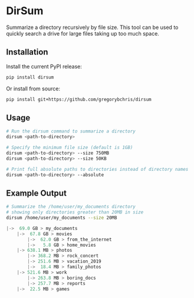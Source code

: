 # DirSum

Summarize a directory recursively by file size. This tool can be used to quickly search a drive for large files taking up too much space.

## Installation

Install the current PyPI release:

```bash
pip install dirsum
```

Or install from source:

```bash
pip install git+https://github.com/gregorybchris/dirsum
```

## Usage

```bash
# Run the dirsum command to summarize a directory
dirsum <path-to-directory>

# Specify the minimum file size (default is 1GB)
dirsum <path-to-directory> --size 750MB
dirsum <path-to-directory> --size 50KB

# Print full absolute paths to directories instead of directory names
dirsum <path-to-directory> --absolute
```

## Example Output

```bash
# Summarize the /home/user/my_documents directory
# showing only directories greater than 20MB in size
dirsum /home/user/my_documents --size 20MB
```

```python
|->  69.0 GB > my_documents
    |->  67.8 GB > movies
        |->  62.0 GB > from_the_internet
        |->   5.8 GB > home_movies
    |-> 638.1 MB > photos
        |-> 368.2 MB > rock_concert
        |-> 251.6 MB > vacation_2019
        |->  18.4 MB > family_photos
    |-> 521.6 MB > work
        |-> 263.8 MB > boring_docs
        |-> 257.7 MB > reports
    |->  22.5 MB > games
```
